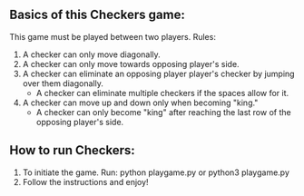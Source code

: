 ## Basics of this Checkers game:
This game must be played between two players. 
Rules:
1) A checker can only move diagonally.
2) A checker can only move towards opposing player's side.
3) A checker can eliminate an opposing player player's checker by jumping over
   them diagonally. 
   - A checker can eliminate multiple checkers if the spaces allow for it.
4) A checker can move up and down only when becoming "king."
   - A checker can only become "king" after reaching the last row of the
     opposing player's side.

## How to run Checkers:
1) To initiate the game. Run:  python playgame.py   or   python3 playgame.py
2) Follow the instructions and enjoy!